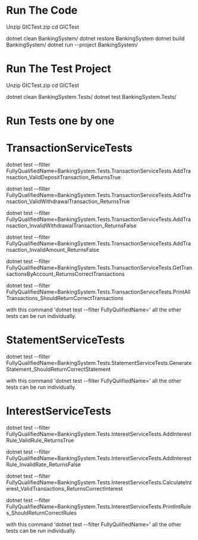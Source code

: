 # Run The Code

Unzip GICTest.zip
cd GICTest

dotnet clean BankingSystem/
dotnet restore BankingSystem
dotnet build BankingSystem/
dotnet run --project BankingSystem/

# Run The Test Project
Unzip GICTest.zip
cd GICTest

dotnet clean BankingSystem.Tests/
dotnet test BankingSystem.Tests/

# Run Tests one by one 

# TransactionServiceTests
dotnet test --filter FullyQualifiedName=BankingSystem.Tests.TransactionServiceTests.AddTransaction_ValidDepositTransaction_ReturnsTrue

dotnet test --filter FullyQualifiedName=BankingSystem.Tests.TransactionServiceTests.AddTransaction_ValidWithdrawalTransaction_ReturnsTrue

dotnet test --filter FullyQualifiedName=BankingSystem.Tests.TransactionServiceTests.AddTransaction_InvalidWithdrawalTransaction_ReturnsFalse

dotnet test --filter FullyQualifiedName=BankingSystem.Tests.TransactionServiceTests.AddTransaction_InvalidAmount_ReturnsFalse

dotnet test --filter FullyQualifiedName=BankingSystem.Tests.TransactionServiceTests.GetTransactionsByAccount_ReturnsCorrectTransactions

dotnet test --filter FullyQualifiedName=BankingSystem.Tests.TransactionServiceTests.PrintAllTransactions_ShouldReturnCorrectTransactions

with this command 'dotnet test --filter FullyQulifiedName=<TestCaseName>' all the other tests can be run individually.

# StatementServiceTests

dotnet test --filter FullyQualifiedName=BankingSystem.Tests.StatementServiceTests.GenerateStatement_ShouldReturnCorrectStatement

with this command 'dotnet test --filter FullyQulifiedName=<TestCaseName>' all the other tests can be run individually.

# InterestServiceTests
dotnet test --filter FullyQualifiedName=BankingSystem.Tests.InterestServiceTests.AddInterestRule_ValidRule_ReturnsTrue

dotnet test --filter FullyQualifiedName=BankingSystem.Tests.InterestServiceTests.AddInterestRule_InvalidRate_ReturnsFalse

dotnet test --filter FullyQualifiedName=BankingSystem.Tests.InterestServiceTests.CalculateInterest_ValidTransactions_ReturnsCorrectInterest

dotnet test --filter FullyQualifiedName=BankingSystem.Tests.InterestServiceTests.PrintIntRules_ShouldReturnCorrectRules

with this command 'dotnet test --filter FullyQulifiedName=<TestCaseName>' all the other tests can be run individually.







